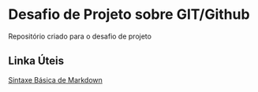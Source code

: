 # Desafio de Projeto sobre GIT/Github
Repositório criado para o desafio de projeto


## Linka Úteis
[Sintaxe Básica de Markdown](https://www.markdownguide.org/basic-syntax/)
